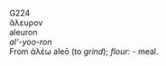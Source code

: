 <body>
  <p>G224<br>  ἄλευρον  <br> aleuron  <br><i>al‘-yoo-ron </i><br>From   ἀλέω    aleō   (to <i>grind</i>); <i>flour:</i> - meal.<br></p>
 </body>